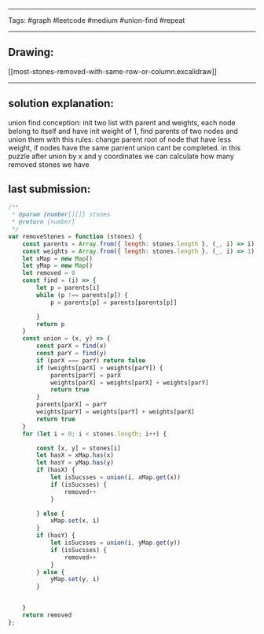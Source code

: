 

----

Tags: #graph #leetcode #medium #union-find #repeat 

----

## Drawing:
[[most-stones-removed-with-same-row-or-column.excalidraw]]

----


## solution explanation:
union find conception: init two list with parent and weights, each node belong to itself and have init weight of 1, find parents of two nodes and union them with this rules: change parent root of node that have less weight, if nodes have the same parrent union cant be completed. in this puzzle after union by x and y  coordinates we can calculate how many removed stones we have

## last submission:
```javascript
/**
 * @param {number[][]} stones
 * @return {number}
 */
var removeStones = function (stones) {
    const parents = Array.from({ length: stones.length }, (_, i) => i)
    const weights = Array.from({ length: stones.length }, (_, i) => 1)
    let xMap = new Map()
    let yMap = new Map()
    let removed = 0
    const find = (i) => {
        let p = parents[i]
        while (p !== parents[p]) {
            p = parents[p] = parents[parents[p]]

        }
        return p
    }
    const union = (x, y) => {
        const parX = find(x)
        const parY = find(y)
        if (parX === parY) return false
        if (weights[parX] > weights[parY]) {
            parents[parY] = parX
            weights[parX] = weights[parX] + weights[parY]
            return true
        }
        parents[parX] = parY
        weights[parY] = weights[parY] + weights[parX]
        return true
    }
    for (let i = 0; i < stones.length; i++) {

        const [x, y] = stones[i]
        let hasX = xMap.has(x)
        let hasY = yMap.has(y)
        if (hasX) {
            let isSucsses = union(i, xMap.get(x))
            if (isSucsses) {
                removed++
            }

        } else {
            xMap.set(x, i)
        }
        if (hasY) {
            let isSucsses = union(i, yMap.get(y))
            if (isSucsses) {
                removed++
            }
        } else {
            yMap.set(y, i)
        }


    }
    return removed
};
```



